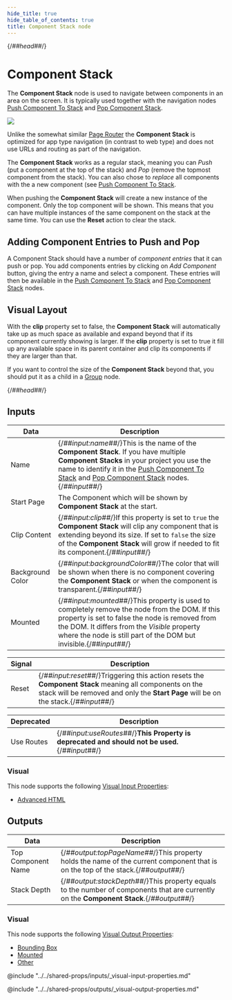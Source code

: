 ```yaml
---
hide_title: true
hide_table_of_contents: true
title: Component Stack node
---
```


{/*##head##*/}

# Component Stack

The **Component Stack** node is used to navigate between components in an area on the screen. It is typically used together with the navigation nodes [Push Component To Stack](/nodes/component-stack/push-component) and [Pop Component Stack](/nodes/component-stack/pop-component).

<div className="ndl-image-with-background">

![](/nodes/component-stack/component-stack/component-stack1.png)

</div>

Unlike the somewhat similar [Page Router](/nodes/navigation/page-router) the **Component Stack** is optimized for app type navigation (in contrast to web type) and does not use URLs and routing as part of the navigation.

The **Component Stack** works as a regular stack, meaning you can _Push_ (put a component at the top of the stack) and _Pop_ (remove the topmost component from the stack). You can also chose to _replace_ all components with the a new component (see [Push Component To Stack](/nodes/component-stack/push-component).

When pushing the **Component Stack** will create a new instance of the component. Only the top component will be shown. This means that you can have multiple instances of the same component on the stack at the same time. You can use the **Reset** action to clear the stack.

## Adding Component Entries to Push and Pop

A Component Stack should have a number of _component entries_ that it can push or pop. You add components entries by clicking on _Add Component_ button, giving the entry a name and select a component. These entries will then be available in the [Push Component To Stack](/nodes/component-stack/push-component) and [Pop Component Stack](/nodes/component-stack/pop-component) nodes.

## Visual Layout

With the **clip** property set to <span className="ndl-data">false</span>, the **Component Stack** will automatically take up as much space as available and expand beyond that if its component currently showing is larger. If the **clip** property is set to <span className="ndl-data">true</span> it fill up any available space in its parent container and clip its components if they are larger than that.

If you want to control the size of the **Component Stack** beyond that, you should put it as a child in a [Group](/nodes/basic-elements/group/README.md) node.

{/*##head##*/}

## Inputs

| Data                                               | Description                                                                                                                                                                                                                                                                                                       |
| -------------------------------------------------- | ----------------------------------------------------------------------------------------------------------------------------------------------------------------------------------------------------------------------------------------------------------------------------------------------------------------- |
| <span className="ndl-data">Name</span>             | {/*##input:name##*/}This is the name of the **Component Stack**. If you have multiple **Component Stacks** in your project you use the name to identify it in the [Push Component To Stack](/nodes/component-stack/push-component) and [Pop Component Stack](/nodes/component-stack/pop-component) nodes. {/*##input##*/} |
| <span className="ndl-data">Start Page</span>       | The Component which will be shown by **Component Stack** at the start.                                                                                                                                                                                                                                            |
| <span className="ndl-data">Clip Content</span>     | {/*##input:clip##*/}If this property is set to `true` the **Component Stack** will clip any component that is extending beyond its size. If set to `false` the size of the **Component Stack** will grow if needed to fit its component.{/*##input##*/}                                                                   |
| <span className="ndl-data">Background Color</span> | {/*##input:backgroundColor##*/}The color that will be shown when there is no component covering the **Component Stack** or when the component is transparent.{/*##input##*/}                                                                                                                                              |
| <span className="ndl-data">Mounted</span>          | {/*##input:mounted##*/}This property is used to completely remove the node from the DOM. If this property is set to false the node is removed from the DOM. It differs from the _Visible_ property where the node is still part of the DOM but invisible.{/*##input##*/}                                                  |

| Signal                                    | Description                                                                                                                                                                             |
| ----------------------------------------- | --------------------------------------------------------------------------------------------------------------------------------------------------------------------------------------- |
| <span className="ndl-signal">Reset</span> | {/*##input:reset##*/}Triggering this action resets the **Component Stack** meaning all components on the stack will be removed and only the **Start Page** will be on the stack.{/*##input##*/} |

| Deprecated                                         | Description                                                                             |
| -------------------------------------------------- | --------------------------------------------------------------------------------------- |
| <span className="ndl-deprecated">Use Routes</span> | {/*##input:useRoutes##*/}**This Property is deprecated and should not be used.**{/*##input##*/} |

### Visual

This node supports the following [Visual Input Properties](/nodes/shared-props/inputs/visual-input-properties):

-   [Advanced HTML](/nodes/shared-props/inputs/visual-input-properties#advanced-html)

## Outputs

| Data                                                 | Description                                                                                                                        |
| ---------------------------------------------------- | ---------------------------------------------------------------------------------------------------------------------------------- |
| <span className="ndl-data">Top Component Name</span> | {/*##output:topPageName##*/}This property holds the name of the current component that is on the top of the stack.{/*##output##*/}         |
| <span className="ndl-data">Stack Depth</span>        | {/*##output:stackDepth##*/}This property equals to the number of components that are currently on the **Component Stack**.{/*##output##*/} |

### Visual

This node supports the following [Visual Output Properties](/nodes/shared-props/outputs/visual-output-properties):

-   [Bounding Box](/nodes/shared-props/outputs/visual-output-properties#bounding-box)
-   [Mounted](/nodes/shared-props/outputs/visual-output-properties#mounted)
-   [Other](/nodes/shared-props/outputs/visual-output-properties#other)

<div className="hidden-props-for-editor">

@include "../../shared-props/inputs/_visual-input-properties.md"

@include "../../shared-props/outputs/_visual-output-properties.md"

</div>
